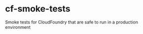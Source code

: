 cf-smoke-tests
==============

Smoke tests for CloudFoundry that are safe to run in a production environment
